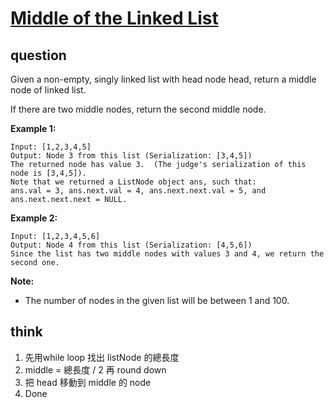 # [Middle of the Linked List](https://leetcode.com/problems/middle-of-the-linked-list/)

## question

Given a non-empty, singly linked list with head node head, return a middle node of linked list.

If there are two middle nodes, return the second middle node.

**Example 1:**
```
Input: [1,2,3,4,5]
Output: Node 3 from this list (Serialization: [3,4,5])
The returned node has value 3.  (The judge's serialization of this node is [3,4,5]).
Note that we returned a ListNode object ans, such that:
ans.val = 3, ans.next.val = 4, ans.next.next.val = 5, and ans.next.next.next = NULL.
```

**Example 2:**
```
Input: [1,2,3,4,5,6]
Output: Node 4 from this list (Serialization: [4,5,6])
Since the list has two middle nodes with values 3 and 4, we return the second one.
```

**Note:**
- The number of nodes in the given list will be between 1 and 100.

## think
1. 先用while loop 找出 listNode 的總長度
2. middle = 總長度 / 2 再 round down
3. 把 head 移動到 middle 的 node
4. Done